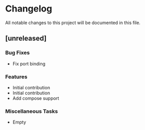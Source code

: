 # Changelog

All notable changes to this project will be documented in this file.

## [unreleased]

### Bug Fixes

- Fix port binding

### Features

- Initial contribution
- Initial contribution
- Add compose support

### Miscellaneous Tasks

- Empty

<!-- generated by git-cliff -->
